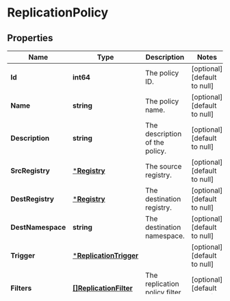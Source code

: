 # ReplicationPolicy

## Properties
Name | Type | Description | Notes
------------ | ------------- | ------------- | -------------
**Id** | **int64** | The policy ID. | [optional] [default to null]
**Name** | **string** | The policy name. | [optional] [default to null]
**Description** | **string** | The description of the policy. | [optional] [default to null]
**SrcRegistry** | [***Registry**](Registry.md) | The source registry. | [optional] [default to null]
**DestRegistry** | [***Registry**](Registry.md) | The destination registry. | [optional] [default to null]
**DestNamespace** | **string** | The destination namespace. | [optional] [default to null]
**Trigger** | [***ReplicationTrigger**](ReplicationTrigger.md) |  | [optional] [default to null]
**Filters** | [**[]ReplicationFilter**](ReplicationFilter.md) | The replication policy filter array. | [optional] [default to null]
**Deletion** | **bool** | Whether to replicate the deletion operation. | [optional] [default to null]
**Override** | **bool** | Whether to override the resources on the destination registry. | [optional] [default to null]
**Enabled** | **bool** | Whether the policy is enabled or not. | [optional] [default to null]
**CreationTime** | **string** | The create time of the policy. | [optional] [default to null]
**UpdateTime** | **string** | The update time of the policy. | [optional] [default to null]

[[Back to Model list]](../README.md#documentation-for-models) [[Back to API list]](../README.md#documentation-for-api-endpoints) [[Back to README]](../README.md)


